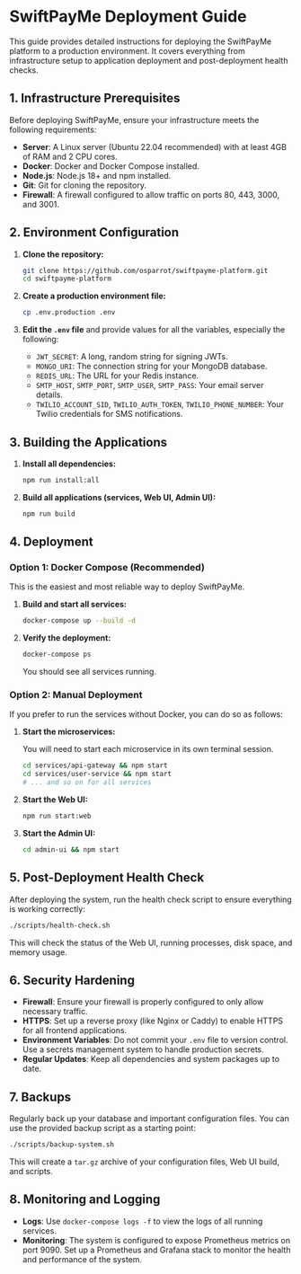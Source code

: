 # SwiftPayMe Deployment Guide

This guide provides detailed instructions for deploying the SwiftPayMe platform to a production environment. It covers everything from infrastructure setup to application deployment and post-deployment health checks.

## 1. Infrastructure Prerequisites

Before deploying SwiftPayMe, ensure your infrastructure meets the following requirements:

-   **Server**: A Linux server (Ubuntu 22.04 recommended) with at least 4GB of RAM and 2 CPU cores.
-   **Docker**: Docker and Docker Compose installed.
-   **Node.js**: Node.js 18+ and npm installed.
-   **Git**: Git for cloning the repository.
-   **Firewall**: A firewall configured to allow traffic on ports 80, 443, 3000, and 3001.

## 2. Environment Configuration

1.  **Clone the repository:**

    ```bash
    git clone https://github.com/osparrot/swiftpayme-platform.git
    cd swiftpayme-platform
    ```

2.  **Create a production environment file:**

    ```bash
    cp .env.production .env
    ```

3.  **Edit the `.env` file** and provide values for all the variables, especially the following:

    -   `JWT_SECRET`: A long, random string for signing JWTs.
    -   `MONGO_URI`: The connection string for your MongoDB database.
    -   `REDIS_URL`: The URL for your Redis instance.
    -   `SMTP_HOST`, `SMTP_PORT`, `SMTP_USER`, `SMTP_PASS`: Your email server details.
    -   `TWILIO_ACCOUNT_SID`, `TWILIO_AUTH_TOKEN`, `TWILIO_PHONE_NUMBER`: Your Twilio credentials for SMS notifications.

## 3. Building the Applications

1.  **Install all dependencies:**

    ```bash
    npm run install:all
    ```

2.  **Build all applications (services, Web UI, Admin UI):**

    ```bash
    npm run build
    ```

## 4. Deployment

### Option 1: Docker Compose (Recommended)

This is the easiest and most reliable way to deploy SwiftPayMe.

1.  **Build and start all services:**

    ```bash
    docker-compose up --build -d
    ```

2.  **Verify the deployment:**

    ```bash
    docker-compose ps
    ```

    You should see all services running.

### Option 2: Manual Deployment

If you prefer to run the services without Docker, you can do so as follows:

1.  **Start the microservices:**

    You will need to start each microservice in its own terminal session.

    ```bash
    cd services/api-gateway && npm start
    cd services/user-service && npm start
    # ... and so on for all services
    ```

2.  **Start the Web UI:**

    ```bash
    npm run start:web
    ```

3.  **Start the Admin UI:**

    ```bash
    cd admin-ui && npm start
    ```

## 5. Post-Deployment Health Check

After deploying the system, run the health check script to ensure everything is working correctly:

```bash
./scripts/health-check.sh
```

This will check the status of the Web UI, running processes, disk space, and memory usage.

## 6. Security Hardening

-   **Firewall**: Ensure your firewall is properly configured to only allow necessary traffic.
-   **HTTPS**: Set up a reverse proxy (like Nginx or Caddy) to enable HTTPS for all frontend applications.
-   **Environment Variables**: Do not commit your `.env` file to version control. Use a secrets management system to handle production secrets.
-   **Regular Updates**: Keep all dependencies and system packages up to date.

## 7. Backups

Regularly back up your database and important configuration files. You can use the provided backup script as a starting point:

```bash
./scripts/backup-system.sh
```

This will create a `tar.gz` archive of your configuration files, Web UI build, and scripts.

## 8. Monitoring and Logging

-   **Logs**: Use `docker-compose logs -f` to view the logs of all running services.
-   **Monitoring**: The system is configured to expose Prometheus metrics on port 9090. Set up a Prometheus and Grafana stack to monitor the health and performance of the system.

